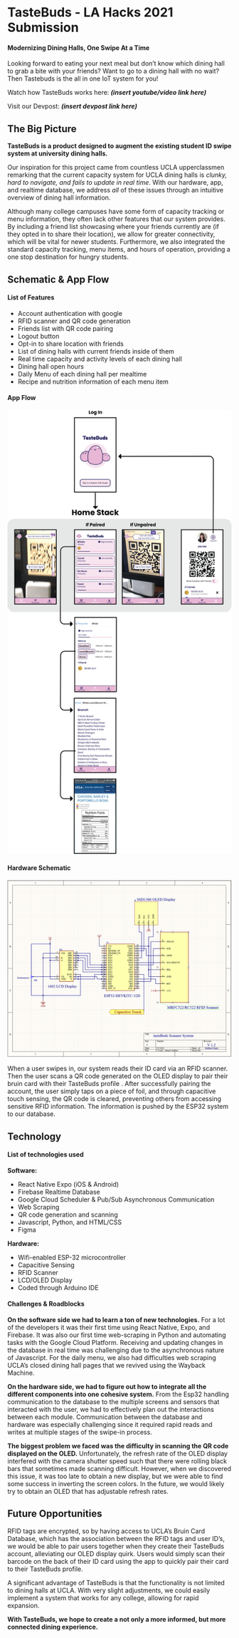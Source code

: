 # TasteBuds - LA Hacks 2021 Submission
#### Modernizing Dining Halls, One Swipe At a Time

Looking forward to eating your next meal but don’t know which dining hall to grab a bite with your friends? Want to go to a dining hall with no wait? Then Tastebuds is the all in one IoT system for you! 

Watch how TasteBuds works here: ***(insert youtube/video link here)***

Visit our Devpost: ***(insert devpost link here)***

## The Big Picture

**TasteBuds is a product designed to augment the existing student ID swipe system at university dining halls.**

Our inspiration for this project came from countless UCLA upperclassmen remarking that the current capacity system for UCLA dining halls is *clunky, hard to navigate, and fails to update in real time*. With our hardware, app, and realtime database, we address *all* of these issues through an intuitive overview of dining hall information.

Although many college campuses have some form of capacity tracking or menu information, they often lack other features that our system provides. By including a friend list showcasing where your friends currently are (if they opted in to share their location), we allow for greater connectivity, which will be vital for newer students. Furthermore, we also integrated the standard capacity tracking, menu items, and hours of operation, providing a one stop destination for hungry students.

## Schematic & App Flow

#### List of Features

- Account authentication with google
- RFID scanner and QR code generation
- Friends list with QR code pairing
- Logout button
- Opt-in to share location with friends
- List of dining halls with current friends inside of them
- Real time capacity and activity levels of each dining hall
- Dining hall open hours
- Daily Menu of each dining hall per mealtime
- Recipe and nutrition information of each menu item

#### App Flow

![](./tasteBudsApp/assets/AppflowTasteBuds.png)

#### Hardware Schematic

![](./tasteBudsApp/assets/HardwareSchematic.png)

When a user swipes in, our system reads their ID card via an RFID scanner. Then the user scans a QR code generated on the OLED display to pair their bruin card with their TasteBuds profile . After successfully pairing the account, the user simply taps on a piece of foil, and through capacitive touch sensing, the QR code is cleared, preventing others from accessing sensitive RFID information. The information is pushed by the ESP32 system to our database.

## Technology

#### List of technologies used

**Software:**
- React Native Expo (iOS & Android)
- Firebase Realtime Database
- Google Cloud Scheduler & Pub/Sub Asynchronous Communication
- Web Scraping
- QR code generation and scanning
- Javascript, Python, and HTML/CSS
- Figma

**Hardware:**
- Wifi-enabled ESP-32 microcontroller
- Capacitive Sensing
- RFID Scanner
- LCD/OLED Display
- Coded through Arduino IDE

#### Challenges & Roadblocks

**On the software side we had to learn a ton of new technologies.** For a lot of the developers it was their first time using React Native, Expo, and Firebase. It was also our first time web-scraping in Python and automating tasks with the Google Cloud Platform. Receiving and updating changes in the database in real time was challenging due to the asynchronous nature of Javascript. For the daily menu, we also had difficulties web scraping UCLA’s closed dining hall pages that we revived using the Wayback Machine.

**On the hardware side, we had to figure out how to integrate all the different components into one cohesive system.** From the Esp32 handling communication to the database to the multiple screens and sensors that interacted with the user, we had to effectively plan out the interactions between each module. Communication between the database and hardware was especially challenging since it required rapid reads and writes at multiple stages of the swipe-in process. 

**The biggest problem we faced was the difficulty in scanning the QR code displayed on the OLED.** Unfortunately, the refresh rate of the OLED display interfered with the camera shutter speed such that there were rolling black bars that sometimes made scanning difficult. However, when we discovered this issue, it was too late to obtain a new display, but we were able to find some success in inverting the screen colors. In the future, we would likely try to obtain an OLED that has adjustable refresh rates. 

## Future Opportunities

RFID tags are encrypted, so by having access to UCLA’s Bruin Card Database, which has the association between the RFID tags and user ID’s,  we would be able to pair users together when they create their TasteBuds account, alleviating our OLED display quirk. Users would simply scan their barcode on the back of their ID card using the app to quickly pair their card to their TasteBuds profile.

A significant advantage of TasteBuds is that the functionality is not limited to dining halls at UCLA. With very slight adjustments, we could easily implement a system that works for any college, allowing for rapid expansion. 

**With TasteBuds, we hope to create a not only a more informed, but more connected dining experience.**
